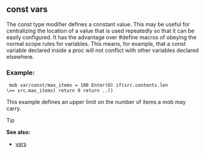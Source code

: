 ## const vars


The const type modifier defines a constant value. This may be
useful for centralizing the location of a value that is used repeatedly
so that it can be easily configured. It has the advantage over #define
macros of obeying the normal scope rules for variables. This means, for
example, that a const variable declared inside a proc will not conflict
with other variables declared elsewhere.
### Example:

```
 mob var/const/max_items = 100 Enter(O) if(src.contents.len
\>= src.max_items) return 0 return ..() 
```
 

This example
defines an upper limit on the number of items a mob may carry.

> [!TIP] 
> **See also:**
> +   [vars](/ref/var.md) 
